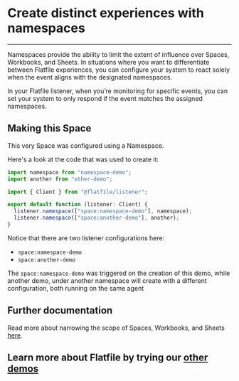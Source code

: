 # Create distinct experiences with namespaces

---

Namespaces provide the ability to limit the extent of influence over Spaces, Workbooks, and Sheets. In situations where you want to differentiate between Flatfile experiences, you can configure your system to react solely when the event aligns with the designated namespaces.

In your Flatfile listener, when you’re monitoring for specific events, you can set your system to only respond if the event matches the assigned namespaces.

## Making this Space

This very Space was configured using a Namespace.

Here's a look at the code that was used to create it:

```jsx
import namespace from "namespace-demo";
import another from "other-demo";

import { Client } from "@flatfile/listener";

export default function (listener: Client) {
  listener.namespace(["space:namespace-demo"], namespace);
  listener.namespace(["space:another-demo"], another);
}
```

Notice that there are two listener configurations here:

- `space:namespace-demo`
- `space:another-demo`

The `space:namespace-demo` was triggered on the creation of this demo, while another demo, under another namespace will create with a different configuration, both running on the same agent

## Further documentation

Read more about narrowing the scope of Spaces, Workbooks, and Sheets [here](https://flatfile.com/docs/guides/namespaces).

## Learn more about Flatfile by trying our [other demos](https://platform.flatfile.com/getting-started)
